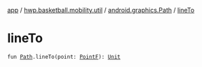[app](../../index.md) / [hwp.basketball.mobility.util](../index.md) / [android.graphics.Path](index.md) / [lineTo](.)

# lineTo

`fun `[`Path`](https://developer.android.com/reference/android/graphics/Path.html)`.lineTo(point: `[`PointF`](../-point-f/index.md)`): `[`Unit`](https://kotlinlang.org/api/latest/jvm/stdlib/kotlin/-unit/index.html)